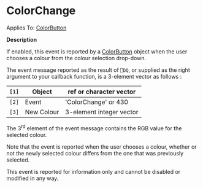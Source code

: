 




<h1 class="heading"><span class="name">ColorChange</span></h1>

Applies To: [ColorButton](./colorbutton.md)


**Description**


If enabled, this event is reported by a [ColorButton](./colorbutton.md) object when the user chooses a colour from the colour selection drop-down.


The event message reported as the result of `⎕DQ`, or supplied as the right argument to your callback function, is a 3-element vector as follows :


| `[1]` | Object | ref or character vector |
| --- | --- | ---  |
| `[2]` | Event | 'ColorChange' or 430 |
| `[3]` | New Colour | 3-element integer vector |


The 3<sup>rd</sup> element of the event message contains the RGB value for the selected colour.


Note that the event is reported when the user chooses a colour, whether or not the newly selected colour differs from the one that was previously selected.


This event is reported for information only and cannot be disabled or modified in any way.



